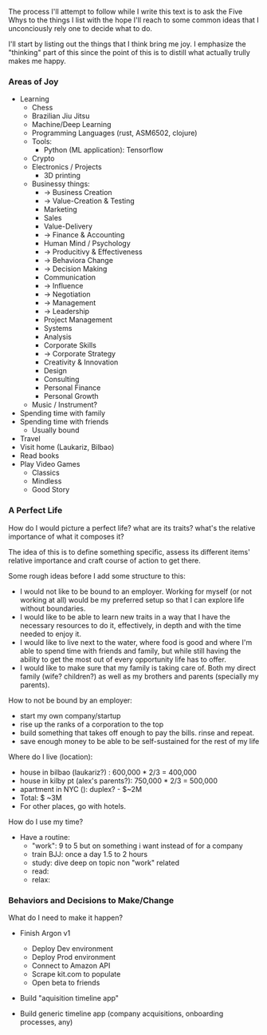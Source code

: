 The process I'll attempt to follow while I write this text is to ask the Five Whys to the things I list with the hope I'll reach to some common ideas that I unconciously rely one to decide what to do.

I'll start by listing out the things that I think bring me joy. I emphasize the "thinking" part of this since the point of this is to distill what actually trully makes me happy.

### Areas of Joy

* Learning
  * Chess
  * Brazilian Jiu Jitsu
  * Machine/Deep Learning
  * Programming Languages (rust, ASM6502, clojure)
  * Tools:
    * Python (ML application): Tensorflow
  * Crypto
  * Electronics / Projects
    * 3D printing
  * Businessy things:
    * -> Business Creation
    * -> Value-Creation & Testing
    * Marketing
    * Sales
    * Value-Delivery
    * -> Finance & Accounting
    * Human Mind / Psychology
    * -> Producitivy & Effectiveness
    * -> Behaviora Change
    * -> Decision Making
    * Communication
    * -> Influence
    * -> Negotiation
    * -> Management
    * -> Leadership
    * Project Management
    * Systems
    * Analysis
    * Corporate Skills
    * -> Corporate Strategy
    * Creativity & Innovation
    * Design
    * Consulting
    * Personal Finance
    * Personal Growth
  * Music / Instrument?
* Spending time with family
* Spending time with friends
  * Usually bound
* Travel
* Visit home (Laukariz, Bilbao)
* Read books
* Play Video Games
  * Classics
  * Mindless
  * Good Story

### A Perfect Life

How do I would picture a perfect life? what are its traits? what's the relative importance of what it composes it?

The idea of this is to define something specific, assess its different items' relative importance and craft course of action to get there.

Some rough ideas before I add some structure to this:

- I would not like to be bound to an employer. Working for myself (or not working at all) would be my preferred setup so that I can explore life without boundaries.
- I would like to be able to learn new traits in a way that I have the necessary resources to do it, effectively, in depth and with the time needed to enjoy it.
- I would like to live next to the water, where food is good and where I'm able to spend time with friends and family, but while still having the ability to get the most out of every opportunity life has to offer.
- I would like to make sure that my family is taking care of. Both my direct family (wife? children?) as well as my brothers and parents (specially my parents).

How to not be bound by an employer:
- start my own company/startup
- rise up the ranks of a corporation to the top
- build something that takes off enough to pay the bills. rinse and repeat.
- save enough money to be able to be self-sustained for the rest of my life

Where do I live (location):
- house in bilbao (laukariz?) : 600,000 * 2/3 = 400,000
- house in kilby pt (alex's parents?): 750,000 * 2/3 = 500,000
- apartment in NYC (): duplex? - $~2M
- Total: $ ~3M
- For other places, go with hotels.

How do I use my time?
- Have a routine:
  - "work": 9 to 5 but on something i want instead of for a company
  - train BJJ: once a day 1.5 to 2 hours
  - study: dive deep on topic non "work" related
  - read:
  - relax:

### Behaviors and Decisions to Make/Change

What do I need to make it happen?


- Finish Argon v1
  - Deploy Dev environment
  - Deploy Prod environment
  - Connect to Amazon API
  - Scrape kit.com to populate
  - Open beta to friends

- Build "aquisition timeline app"
- Build generic timeline app (company acquisitions, onboarding processes, any)

